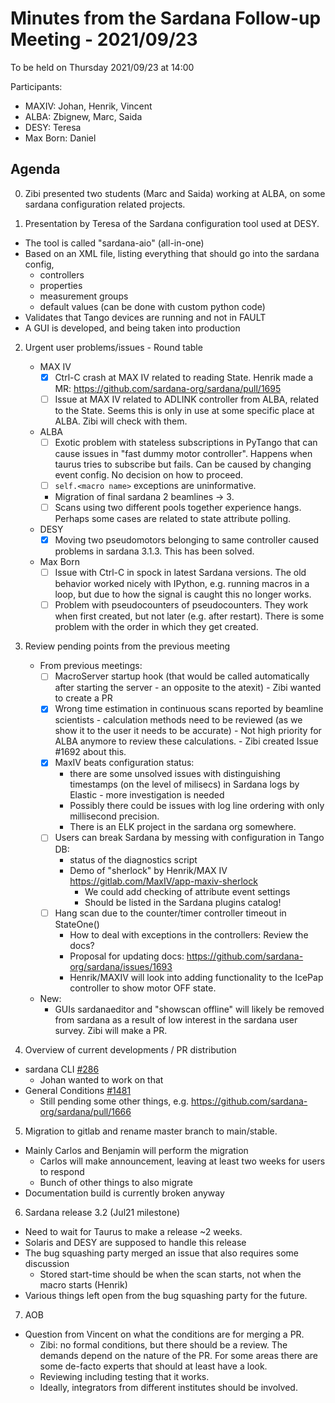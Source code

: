 # Minutes from the Sardana Follow-up Meeting - 2021/09/23

To be held on Thursday 2021/09/23 at 14:00

Participants:
- MAXIV: Johan, Henrik, Vincent
- ALBA: Zbignew, Marc, Saida
- DESY: Teresa
- Max Born: Daniel

## Agenda

0. Zibi presented two students (Marc and Saida) working at ALBA, on some sardana configuration related projects.

1. Presentation by Teresa of the Sardana configuration tool used at DESY.
  - The tool is called "sardana-aio" (all-in-one)
  - Based on an XML file, listing everything that should go into the sardana config, 
    + controllers 
    + properties
    + measurement groups
    + default values (can be done with custom python code)
  - Validates that Tango devices are running and not in FAULT
  - A GUI is developed, and being taken into production

2. Urgent user problems/issues - Round table
   - MAX IV
     - [X] Ctrl-C crash at MAX IV related to reading State. Henrik made a MR: https://github.com/sardana-org/sardana/pull/1695
     - [ ] Issue at MAX IV related to ADLINK controller from ALBA, related to the State. Seems this is only in use at some specific place at ALBA. Zibi will check with them.
   - ALBA
     - [ ] Exotic problem with stateless subscriptions in PyTango that can cause issues in "fast dummy motor controller". Happens when taurus tries to subscribe but fails. Can be caused by changing event config. No decision on how to proceed.
     - [ ] `self.<macro name>` exceptions are uninformative.
     - Migration of final sardana 2 beamlines -> 3. 
     - [ ] Scans using two different pools together experience hangs. Perhaps some cases are related to state attribute polling. 
   - DESY
     - [X] Moving two pseudomotors belonging to same controller caused problems in sardana 3.1.3. This has been solved.
   - Max Born
     - [ ] Issue with Ctrl-C in spock in latest Sardana versions. The old behavior worked nicely with IPython, e.g. running macros in a loop, but due to how the signal is caught this no longer works.
     - [ ] Problem with pseudocounters of pseudocounters. They work when first created, but not later (e.g. after restart). There is some problem with the order in which they get created.
   
3. Review pending points from the previous meeting
     - From previous meetings:
        - [ ] MacroServer startup hook (that would be called automatically after starting the server - an opposite to the atexit)
              - Zibi wanted to create a PR
        - [X] Wrong time estimation in continuous scans reported by beamline scientists - calculation methods need to be reviewed (as we show it to the user it needs to be accurate) 
              - Not high priority for ALBA anymore to review these calculations.
              - Zibi created Issue #1692 about this.
        - [X] MaxIV beats configuration status:
            - there are some unsolved issues with distinguishing timestamps (on the level of milisecs) in Sardana logs by Elastic - more investigation is needed
            - Possibly there could be issues with log line ordering with only millisecond precision.
            - There is an ELK project in the sardana org somewhere.
        - [ ] Users can break Sardana by messing with configuration in Tango DB:
     	    - status of the diagnostics script
            - Demo of "sherlock" by Henrik/MAX IV https://gitlab.com/MaxIV/app-maxiv-sherlock
              + We could add checking of attribute event settings 
              + Should be listed in the Sardana plugins catalog!
        - [ ] Hang scan due to the counter/timer controller timeout in StateOne() 
            - How to deal with exceptions in the controllers: Review the docs?
            - Proposal for updating docs: https://github.com/sardana-org/sardana/issues/1693
            - Henrik/MAXIV will look into adding functionality to the IcePap controller to show motor OFF state.
        
     - New:
       - GUIs sardanaeditor and "showscan offline" will likely be removed from sardana as a result of low interest in the sardana user survey. Zibi will make a PR.

4. Overview of current developments / PR distribution
  - sardana CLI [#286](https://github.com/sardana-org/sardana/issues/286)
    - Johan wanted to work on that
  - General Conditions [#1481](https://github.com/sardana-org/sardana/pull/1481)
    - Still pending some other things, e.g. https://github.com/sardana-org/sardana/pull/1666
    
5. Migration to gitlab and rename master branch to main/stable.
  - Mainly Carlos and Benjamin will perform the migration 
    - Carlos will make announcement, leaving at least two weeks for users to respond
    - Bunch of other things to also migrate
  - Documentation build is currently broken anyway
   
6. Sardana release 3.2 (Jul21 milestone)
  - Need to wait for Taurus to make a release ~2 weeks.
  - Solaris and DESY are supposed to handle this release
  - The bug squashing party merged an issue that also requires some discussion
    - Stored start-time should be when the scan starts, not when the macro starts (Henrik)
  - Various things left open from the bug squashing party for the future.

7. AOB
  - Question from Vincent on what the conditions are for merging a PR.
    - Zibi: no formal conditions, but there should be a review. The demands depend on the nature of the PR. For some areas there are some de-facto experts that should at least have a look.
    - Reviewing including testing that it works.
    - Ideally, integrators from different institutes should be involved.
  
